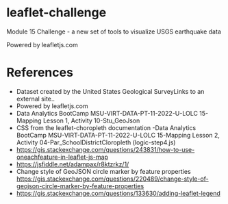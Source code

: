 # leaflet-challenge
Module 15 Challenge - a new set of tools to visualize USGS earthquake data

Powered by leafletjs.com

# References
- Dataset created by the United States Geological SurveyLinks to an external site..
- Powered by leafletjs.com
- Data Analytics BootCamp MSU-VIRT-DATA-PT-11-2022-U-LOLC 15-Mapping Lesson 1, Activity 10-Stu_GeoJson
- CSS from the leaflet-choropleth documentation -Data Analytics BootCamp MSU-VIRT-DATA-PT-11-2022-U-LOLC 15-Mapping Lesson 2, Activity 04-Par_SchoolDistrictCloropleth (logic-step4.js)
- https://gis.stackexchange.com/questions/243831/how-to-use-oneachfeature-in-leaflet-js-map
- https://jsfiddle.net/adampax/r8ktzrkz/1/
- Change style of GeoJSON circle marker by feature properties https://gis.stackexchange.com/questions/220489/change-style-of-geojson-circle-marker-by-feature-properties
- https://gis.stackexchange.com/questions/133630/adding-leaflet-legend
